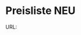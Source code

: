 <!-- TITLE: Preisliste Neu -->
<!-- SUBTITLE: alles rund um die neue Preisliste-->

# Preisliste NEU 

URL: 